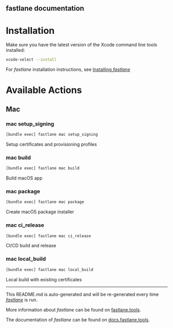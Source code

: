 fastlane documentation
----

# Installation

Make sure you have the latest version of the Xcode command line tools installed:

```sh
xcode-select --install
```

For _fastlane_ installation instructions, see [Installing _fastlane_](https://docs.fastlane.tools/#installing-fastlane)

# Available Actions

## Mac

### mac setup_signing

```sh
[bundle exec] fastlane mac setup_signing
```

Setup certificates and provisioning profiles

### mac build

```sh
[bundle exec] fastlane mac build
```

Build macOS app

### mac package

```sh
[bundle exec] fastlane mac package
```

Create macOS package installer

### mac ci_release

```sh
[bundle exec] fastlane mac ci_release
```

CI/CD build and release

### mac local_build

```sh
[bundle exec] fastlane mac local_build
```

Local build with existing certificates

----

This README.md is auto-generated and will be re-generated every time [_fastlane_](https://fastlane.tools) is run.

More information about _fastlane_ can be found on [fastlane.tools](https://fastlane.tools).

The documentation of _fastlane_ can be found on [docs.fastlane.tools](https://docs.fastlane.tools).
